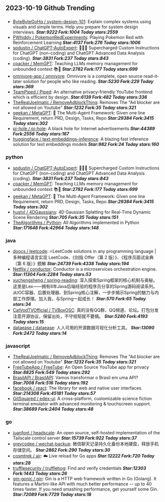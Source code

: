 ## 2023-10-19 Github Trending

### 
* [ByteByteGoHq / system-design-101](https://github.com/ByteByteGoHq/system-design-101): Explain complex systems using visuals and simple terms. Help you prepare for system design interviews. ***Star:9222 Fork:1004 Today stars:2559***
* [PWhiddy / PokemonRedExperiments](https://github.com/PWhiddy/PokemonRedExperiments): Playing Pokemon Red with Reinforcement Learning ***Star:4137 Fork:276 Today stars:1006***
* [spdustin / ChatGPT-AutoExpert](https://github.com/spdustin/ChatGPT-AutoExpert): 🚀🧠💬 Supercharged Custom Instructions for ChatGPT (non-coding) and ChatGPT Advanced Data Analysis (coding). ***Star:3831 Fork:237 Today stars:843***
* [cpacker / MemGPT](https://github.com/cpacker/MemGPT): Teaching LLMs memory management for unbounded context 📚🦙 ***Star:2782 Fork:177 Today stars:699***
* [omnivore-app / omnivore](https://github.com/omnivore-app/omnivore): Omnivore is a complete, open source read-it-later solution for people who like reading. ***Star:5230 Fork:229 Today stars:369***
* [TeamPiped / Piped](https://github.com/TeamPiped/Piped): An alternative privacy-friendly YouTube frontend which is efficient by design. ***Star:6139 Fork:482 Today stars:336***
* [TheRealJoelmatic / RemoveAdblockThing](https://github.com/TheRealJoelmatic/RemoveAdblockThing): Removes The "Ad blocker are not allowed on Youtube" ***Star:1232 Fork:35 Today stars:321***
* [geekan / MetaGPT](https://github.com/geekan/MetaGPT): 🌟 The Multi-Agent Framework: Given one line Requirement, return PRD, Design, Tasks, Repo ***Star:29384 Fork:3415 Today stars:302***
* [pi-hole / pi-hole](https://github.com/pi-hole/pi-hole): A black hole for Internet advertisements ***Star:44389 Fork:2556 Today stars:167***
* [huggingface / text-embeddings-inference](https://github.com/huggingface/text-embeddings-inference): A blazing fast inference solution for text embeddings models ***Star:982 Fork:24 Today stars:160***

### python
* [spdustin / ChatGPT-AutoExpert](https://github.com/spdustin/ChatGPT-AutoExpert): 🚀🧠💬 Supercharged Custom Instructions for ChatGPT (non-coding) and ChatGPT Advanced Data Analysis (coding). ***Star:3831 Fork:237 Today stars:843***
* [cpacker / MemGPT](https://github.com/cpacker/MemGPT): Teaching LLMs memory management for unbounded context 📚🦙 ***Star:2782 Fork:177 Today stars:699***
* [geekan / MetaGPT](https://github.com/geekan/MetaGPT): 🌟 The Multi-Agent Framework: Given one line Requirement, return PRD, Design, Tasks, Repo ***Star:29384 Fork:3415 Today stars:302***
* [hustvl / 4DGaussians](https://github.com/hustvl/4DGaussians): 4D Gaussian Splatting for Real-Time Dynamic Scene Rendering ***Star:705 Fork:35 Today stars:151***
* [TheAlgorithms / Python](https://github.com/TheAlgorithms/Python): All Algorithms implemented in Python ***Star:171648 Fork:42964 Today stars:148***

### java
* [doocs / leetcode](https://github.com/doocs/leetcode): 🔥LeetCode solutions in any programming language | 多种编程语言实现 LeetCode、《剑指 Offer（第 2 版）》、《程序员面试金典（第 6 版）》题解 ***Star:24739 Fork:4338 Today stars:194***
* [Netflix / conductor](https://github.com/Netflix/conductor): Conductor is a microservices orchestration engine. ***Star:11304 Fork:2284 Today stars:53***
* [xuchengsheng / spring-reading](https://github.com/xuchengsheng/spring-reading): 深入探索Spring框架的核心机制与奥秘。这里是Lex——拥有8年Java后端经验的程序员分享的Spring源码阅读系列。从IOC容器、后置处理器、到Spring核心注解，一步步揭示Spring的魅力与内部工作原理。加入我，与Spring一起成长！ ***Star:570 Fork:65 Today stars:34***
* [CatVodTVOfficial / TVBoxOSC](https://github.com/CatVodTVOfficial/TVBoxOSC): 真的没有QQ群、QQ频道、论坛。打包分发注意开源协议，保留出处，不守规矩就不要搞。 ***Star:5280 Fork:4193 Today stars:15***
* [dataease / dataease](https://github.com/dataease/dataease): 人人可用的开源数据可视化分析工具。 ***Star:13090 Fork:2472 Today stars:14***

### javascript
* [TheRealJoelmatic / RemoveAdblockThing](https://github.com/TheRealJoelmatic/RemoveAdblockThing): Removes The "Ad blocker are not allowed on Youtube" ***Star:1232 Fork:35 Today stars:321***
* [FreeTubeApp / FreeTube](https://github.com/FreeTubeApp/FreeTube): An Open Source YouTube app for privacy ***Star:8825 Fork:549 Today stars:292***
* [BrasilAPI / BrasilAPI](https://github.com/BrasilAPI/BrasilAPI): Vamos transformar o Brasil em uma API? ***Star:7008 Fork:516 Today stars:192***
* [facebook / react](https://github.com/facebook/react): The library for web and native user interfaces. ***Star:214308 Fork:45181 Today stars:57***
* [GitSquared / edex-ui](https://github.com/GitSquared/edex-ui): A cross-platform, customizable science fiction terminal emulator with advanced monitoring & touchscreen support. ***Star:38689 Fork:2404 Today stars:48***

### go
* [juanfont / headscale](https://github.com/juanfont/headscale): An open source, self-hosted implementation of the Tailscale control server ***Star:15739 Fork:922 Today stars:37***
* [greycodee / wechat-backup](https://github.com/greycodee/wechat-backup): 微信聊天记录持久化备份本地硬盘，释放手机存储空间。 ***Star:2862 Fork:290 Today stars:30***
* [cosmtrek / air](https://github.com/cosmtrek/air): ☁️ Live reload for Go apps ***Star:12222 Fork:720 Today stars:28***
* [trufflesecurity / trufflehog](https://github.com/trufflesecurity/trufflehog): Find and verify credentials ***Star:12303 Fork:1443 Today stars:26***
* [gin-gonic / gin](https://github.com/gin-gonic/gin): Gin is a HTTP web framework written in Go (Golang). It features a Martini-like API with much better performance -- up to 40 times faster. If you need smashing performance, get yourself some Gin. ***Star:72089 Fork:7729 Today stars:18***
